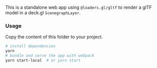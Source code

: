 This is a standalone web app using `@loaders.gl/gltf` to render a glTF model in a deck.gl `ScenegraphLayer`.

### Usage

Copy the content of this folder to your project.

```bash
# install dependencies
yarn
# bundle and serve the app with webpack
yarn start-local  # or yarn start
```
